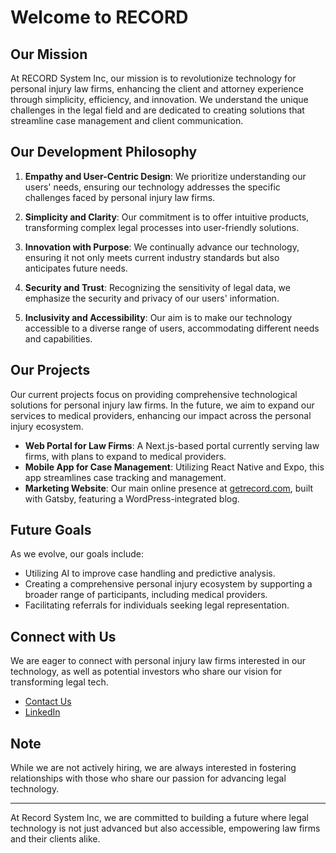 # Welcome to RECORD

## Our Mission

At RECORD System Inc, our mission is to revolutionize technology for personal injury law firms, enhancing the client and attorney experience through simplicity, efficiency, and innovation. We understand the unique challenges in the legal field and are dedicated to creating solutions that streamline case management and client communication.

## Our Development Philosophy

1. **Empathy and User-Centric Design**: We prioritize understanding our users' needs, ensuring our technology addresses the specific challenges faced by personal injury law firms.

2. **Simplicity and Clarity**: Our commitment is to offer intuitive products, transforming complex legal processes into user-friendly solutions.

3. **Innovation with Purpose**: We continually advance our technology, ensuring it not only meets current industry standards but also anticipates future needs.

4. **Security and Trust**: Recognizing the sensitivity of legal data, we emphasize the security and privacy of our users' information.

5. **Inclusivity and Accessibility**: Our aim is to make our technology accessible to a diverse range of users, accommodating different needs and capabilities.

## Our Projects

Our current projects focus on providing comprehensive technological solutions for personal injury law firms. In the future, we aim to expand our services to medical providers, enhancing our impact across the personal injury ecosystem.

- **Web Portal for Law Firms**: A Next.js-based portal currently serving law firms, with plans to expand to medical providers.
- **Mobile App for Case Management**: Utilizing React Native and Expo, this app streamlines case tracking and management.
- **Marketing Website**: Our main online presence at [getrecord.com](https://www.getrecord.com), built with Gatsby, featuring a WordPress-integrated blog.

## Future Goals

As we evolve, our goals include:

- Utilizing AI to improve case handling and predictive analysis.
- Creating a comprehensive personal injury ecosystem by supporting a broader range of participants, including medical providers.
- Facilitating referrals for individuals seeking legal representation.

## Connect with Us

We are eager to connect with personal injury law firms interested in our technology, as well as potential investors who share our vision for transforming legal tech.

- [Contact Us](https://www.getrecord.com/contact/)
- [LinkedIn](https://www.linkedin.com/company/getrecord)

## Note

While we are not actively hiring, we are always interested in fostering relationships with those who share our passion for advancing legal technology.

---

At Record System Inc, we are committed to building a future where legal technology is not just advanced but also accessible, empowering law firms and their clients alike.
